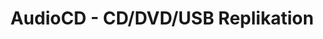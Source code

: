 ---
title: "AudioCD - CD/DVD/USB Replikation"
url: /graz/audiocd-cd-dvd-usb-replikation/
shop: Musik
---